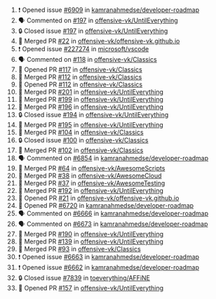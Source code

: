 <!--START_SECTION:activity-->
1. ❗ Opened issue [#6909](https://github.com/kamranahmedse/developer-roadmap/issues/6909) in [kamranahmedse/developer-roadmap](https://github.com/kamranahmedse/developer-roadmap)
2. 🗣 Commented on [#197](https://github.com/offensive-vk/UntilEverything/issues/197) in [offensive-vk/UntilEverything](https://github.com/offensive-vk/UntilEverything)
3. 🔒 Closed issue [#197](https://github.com/offensive-vk/UntilEverything/issues/197) in [offensive-vk/UntilEverything](https://github.com/offensive-vk/UntilEverything)
4. 🎉 Merged PR [#22](https://github.com/offensive-vk/offensive-vk.github.io/pull/22) in [offensive-vk/offensive-vk.github.io](https://github.com/offensive-vk/offensive-vk.github.io)
5. ❗ Opened issue [#227274](https://github.com/microsoft/vscode/issues/227274) in [microsoft/vscode](https://github.com/microsoft/vscode)
6. 🗣 Commented on [#118](https://github.com/offensive-vk/Classics/issues/118) in [offensive-vk/Classics](https://github.com/offensive-vk/Classics)
7. 💪 Opened PR [#117](https://github.com/offensive-vk/Classics/pull/117) in [offensive-vk/Classics](https://github.com/offensive-vk/Classics)
8. 🎉 Merged PR [#112](https://github.com/offensive-vk/Classics/pull/112) in [offensive-vk/Classics](https://github.com/offensive-vk/Classics)
9. 💪 Opened PR [#112](https://github.com/offensive-vk/Classics/pull/112) in [offensive-vk/Classics](https://github.com/offensive-vk/Classics)
10. 🎉 Merged PR [#201](https://github.com/offensive-vk/UntilEverything/pull/201) in [offensive-vk/UntilEverything](https://github.com/offensive-vk/UntilEverything)
11. 🎉 Merged PR [#199](https://github.com/offensive-vk/UntilEverything/pull/199) in [offensive-vk/UntilEverything](https://github.com/offensive-vk/UntilEverything)
12. 🎉 Merged PR [#196](https://github.com/offensive-vk/UntilEverything/pull/196) in [offensive-vk/UntilEverything](https://github.com/offensive-vk/UntilEverything)
13. 🔒 Closed issue [#194](https://github.com/offensive-vk/UntilEverything/issues/194) in [offensive-vk/UntilEverything](https://github.com/offensive-vk/UntilEverything)
14. 🎉 Merged PR [#195](https://github.com/offensive-vk/UntilEverything/pull/195) in [offensive-vk/UntilEverything](https://github.com/offensive-vk/UntilEverything)
15. 🎉 Merged PR [#104](https://github.com/offensive-vk/Classics/pull/104) in [offensive-vk/Classics](https://github.com/offensive-vk/Classics)
16. 🔒 Closed issue [#100](https://github.com/offensive-vk/Classics/issues/100) in [offensive-vk/Classics](https://github.com/offensive-vk/Classics)
17. 🎉 Merged PR [#102](https://github.com/offensive-vk/Classics/pull/102) in [offensive-vk/Classics](https://github.com/offensive-vk/Classics)
18. 🗣 Commented on [#6854](https://github.com/kamranahmedse/developer-roadmap/issues/6854) in [kamranahmedse/developer-roadmap](https://github.com/kamranahmedse/developer-roadmap)
19. 🎉 Merged PR [#64](https://github.com/offensive-vk/AwesomeScripts/pull/64) in [offensive-vk/AwesomeScripts](https://github.com/offensive-vk/AwesomeScripts)
20. 🎉 Merged PR [#38](https://github.com/offensive-vk/AwesomeCloud/pull/38) in [offensive-vk/AwesomeCloud](https://github.com/offensive-vk/AwesomeCloud)
21. 🎉 Merged PR [#37](https://github.com/offensive-vk/AwesomeTesting/pull/37) in [offensive-vk/AwesomeTesting](https://github.com/offensive-vk/AwesomeTesting)
22. 🎉 Merged PR [#192](https://github.com/offensive-vk/UntilEverything/pull/192) in [offensive-vk/UntilEverything](https://github.com/offensive-vk/UntilEverything)
23. 💪 Opened PR [#21](https://github.com/offensive-vk/offensive-vk.github.io/pull/21) in [offensive-vk/offensive-vk.github.io](https://github.com/offensive-vk/offensive-vk.github.io)
24. 💪 Opened PR [#6720](https://github.com/kamranahmedse/developer-roadmap/pull/6720) in [kamranahmedse/developer-roadmap](https://github.com/kamranahmedse/developer-roadmap)
25. 🗣 Commented on [#6666](https://github.com/kamranahmedse/developer-roadmap/issues/6666) in [kamranahmedse/developer-roadmap](https://github.com/kamranahmedse/developer-roadmap)
26. 🗣 Commented on [#6673](https://github.com/kamranahmedse/developer-roadmap/issues/6673) in [kamranahmedse/developer-roadmap](https://github.com/kamranahmedse/developer-roadmap)
27. 🎉 Merged PR [#190](https://github.com/offensive-vk/UntilEverything/pull/190) in [offensive-vk/UntilEverything](https://github.com/offensive-vk/UntilEverything)
28. 🎉 Merged PR [#139](https://github.com/offensive-vk/UntilEverything/pull/139) in [offensive-vk/UntilEverything](https://github.com/offensive-vk/UntilEverything)
29. 🎉 Merged PR [#93](https://github.com/offensive-vk/Classics/pull/93) in [offensive-vk/Classics](https://github.com/offensive-vk/Classics)
30. ❗ Opened issue [#6663](https://github.com/kamranahmedse/developer-roadmap/issues/6663) in [kamranahmedse/developer-roadmap](https://github.com/kamranahmedse/developer-roadmap)
31. ❗ Opened issue [#6662](https://github.com/kamranahmedse/developer-roadmap/issues/6662) in [kamranahmedse/developer-roadmap](https://github.com/kamranahmedse/developer-roadmap)
32. 🔒 Closed issue [#7839](https://github.com/toeverything/AFFiNE/issues/7839) in [toeverything/AFFiNE](https://github.com/toeverything/AFFiNE)
33. 💪 Opened PR [#157](https://github.com/offensive-vk/UntilEverything/pull/157) in [offensive-vk/UntilEverything](https://github.com/offensive-vk/UntilEverything)
<!--END_SECTION:activity-->

